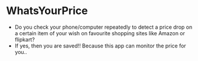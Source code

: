 # WhatsYourPrice
- Do you check your phone/computer repeatedly to detect a price drop on a certain item of your wish on favourite shopping sites like Amazon or flipkart?
- If yes, then you are saved!! Because this app can monitor the price for you.. 
